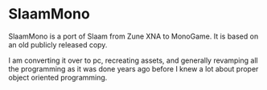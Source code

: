 # SlaamMono
SlaamMono is a port of Slaam from Zune XNA to MonoGame. It is based on an old publicly released copy. 

I am converting it over to pc, recreating assets, and generally revamping all the programming as it was done years ago before I knew a lot about proper object oriented programming.
